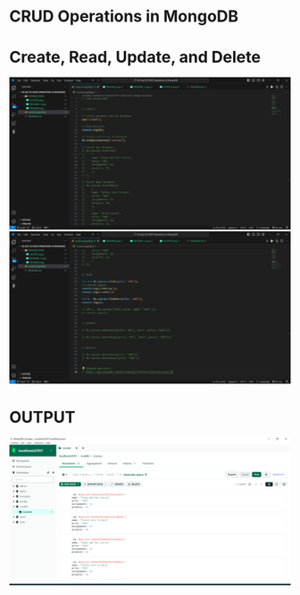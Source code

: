 # CRUD Operations in MongoDB

# Create, Read, Update, and Delete
![Alt text](README_IMGS/README.png)
![Alt text](README_IMGS/README-1.png)

# OUTPUT
![Alt text](README_IMGS/OUTPUT.png)